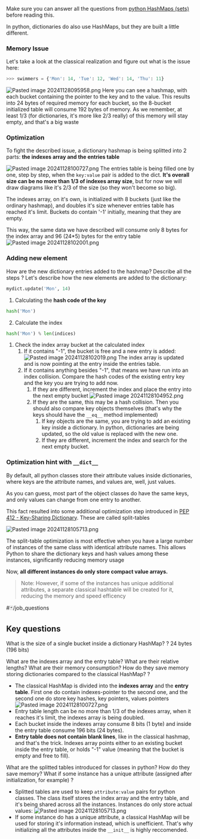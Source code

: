Make sure you can answer all the questions from [python HashMaps (sets)](python%20HashMaps%20(sets).md) before reading this.

In python, dictionaries do also use HashMaps, but they are built a little different.

### Memory Issue
Let's take a look at the classical realization and figure out what is the issue here:
```python
>>> swimmers = {'Mon': 14, 'Tue': 12, 'Wed': 14, 'Thu': 11}
```
![Pasted image 20241128095958.png](Pasted%20image%2020241128095958.png)
Here you can see a hashmap, with each bucket containing the pointer to the key and to the value. This results into 24 bytes of required memory for each bucket, so the 8-bucket initialized table will consume 192 bytes of memory. As we remember, at least 1/3 (for dictionaries, it's more like 2/3 really) of this memory will stay empty, and that's a big waste

### Optimization
To fight the described issue, a dictionary hashmap is being splitted into 2 parts: **the indexes array and the entries table**

![Pasted image 20241128100727.png](Pasted%20image%2020241128100727.png)
The entries table is being filled one by one, step by step, when the `key:value` pair is added to the dict.  **It's overall size can be no more than 1/3 of indexes array size**, but for now we will draw diagrams like it's 2/3 of the size (so they won't become so big).

The indexes array, on it's own, is initialized with 8 buckets (just like the ordinary hashmap), and doubles it's size whenever entries table has reached it's limit. Buckets do contain '-1' initially, meaning that they are empty. 

This way, the same data we have described will consume only 8 bytes for the index array and 96 (24\*5) bytes for the entry table
![Pasted image 20241128102001.png](Pasted%20image%2020241128102001.png)

### Adding new element 

How are the new dictionary entries added to the hashmap? Describe all the steps
?
Let's describe how the new elements are added to the dictionary:
```python
mydict.update('Mon', 14)
```
1. Calculating the **hash code of the key**
```python
hash('Mon')
```
2. Calculate the index
```python
hash('Mon') % len(indices)
```
1. Сheck the index array bucket at the calculated index
	1. If it contains "-1", the bucket is free and a new entry is added:
	   ![Pasted image 20241128102019.png](Pasted%20image%2020241128102019.png)
	   The index array is updated and is now pointing at the entry inside the entries table.
	2. If it contains anything besides "-1", that means we have run into an index collision. Compare the hash codes of the existing entry key and the key you are trying to add now.
		1. If they are different, increment the index and place the entry into the next empty bucket
		   ![Pasted image 20241128104952.png](Pasted%20image%2020241128104952.png)
		2. If they are the same, this may be a hash collision. Then you should also compare key objects themselves (that's why the keys should have the `__eq__` method implemented)
			1. If key objects are the same, you are trying to add an existing key inside a dictionary. In python, dictionaries are being updated, so the old value is replaced with the new one.
			2. If they are different, increment the index and search for the next empty bucket.
<!--SR:!2025-03-09,14,290-->



### Optimization hint with `__dict__`
By default, all python classes store their attribute values inside dictionaries, where keys are the attribute names, and values are, well, just values.

As you can guess, most part of the object classes do have the same keys, and only values can change from one entry to another.

This fact resulted into some additional optimization step introduced in [PEP 412 - Key-Sharing Dictionary](https://www.python.org/dev/peps/pep-0412/). These are called split-tables

![Pasted image 20241128105713.png](Pasted%20image%2020241128105713.png)

The split-table optimization is most effective when you have a large number of instances of the same class with identical attribute names. This allows Python to share the dictionary keys and hash values among these instances, significantly reducing memory usage

Now, **all different instances do only store compact value arrays.**

> Note: However, if some of the instances has unique additional attributes, a separate classical hashtable will be created for it, reducing the memory and speed efficency


#🃏/job_questions 
## Key questions

What is the size of a single bucket inside a dictionary HashMap?
?
24 bytes (196 bits)
<!--SR:!2025-03-11,16,290-->


What are the indexes array and the entry table? What are their relative lengths? What are their memory consumption? How do they save memory storing dictionaries compared to the classical HashMap?
?
- The classical HashMap is divided into the **indexes array** and the **entry table**. First one do contain indexes-pointer to the second one, and the second one do store key hashes, key pointers, values pointers
  ![Pasted image 20241128100727.png](Pasted%20image%2020241128100727.png)
- Entry table length can be no more than 1/3 of the indexes array, when it reaches it's limit, the indexes array is being doubled.
- Each bucket inside the indexes array consume 8 bits (1 byte) and inside the entry table consume 196 bits (24 bytes).
- **Entry table does not contain blank lines**, like in the classical hashmap, and that's the trick. Indexes array points either to an existing bucket inside the entry table, or holds "-1" value (meaning that the bucket is empty and free to fill).
<!--SR:!2025-03-10,15,294-->


What are the splitted tables introduced for classes in python? How do they save memory? What if some instance has a unique attribute (assigned after initialization, for example)
?
- Splitted tables are used to keep  `attribute:value` pairs for python classes. The class itself stores the index array and the entry table, and it's being shared across all the instances. Instances do only store actual values:
  ![Pasted image 20241128105713.png](Pasted%20image%2020241128105713.png)
- If some instance do has a unique attribute, a classical HashMap will be used for storing it's information instead, which is unefficient. That's why initializing all the attributes inside the `__init__` is highly reccomended.
<!--SR:!2025-03-09,14,294-->









